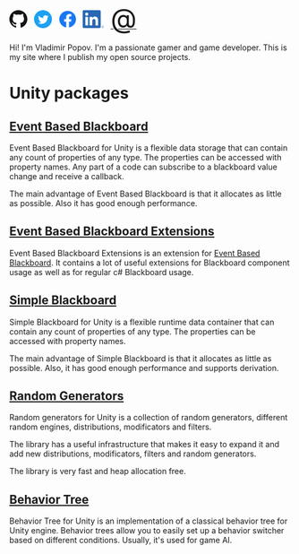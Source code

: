 [<img src="GitHubLogo.png" alt="https://github.com/ZorPastaman" height="32">](https://github.com/ZorPastaman) &nbsp;
[<img src="TwitterLogo.png" alt="https://twitter.com/LawarZor1994" height="32">](https://twitter.com/LawarZor1994) &nbsp;
[<img src="FacebookLogo.png" alt="https://www.facebook.com/vladimir.popov.5059" height="32">](https://www.facebook.com/vladimir.popov.5059) &nbsp;
[<img src="InLogo.png" alt="https://www.linkedin.com/in/vladimir-popov-27a213130" height="32">](https://www.linkedin.com/in/vladimir-popov-27a213130) &nbsp;
[<font size="24">@</font>](mailto:zor1994@gmail.com)

Hi! I'm Vladimir Popov. I'm a passionate gamer and game developer.
This is my site where I publish my open source projects.

# Unity packages

## [Event Based Blackboard](https://github.com/ZorPastaman/Event-Based-Blackboard)

Event Based Blackboard for Unity is a flexible data storage that can contain any count of properties of any type. The properties can be accessed with property names. Any part of a code can subscribe to a blackboard value change and receive a callback.

The main advantage of Event Based Blackboard is that it allocates as little as possible. Also it has good enough performance.

## [Event Based Blackboard Extensions](https://github.com/ZorPastaman/Event-Based-Blackboard-Extensions)

Event Based Blackboard Extensions is an extension for
[Event Based Blackboard](https://github.com/ZorPastaman/Event-Based-Blackboard).
It contains a lot of useful extensions for Blackboard component usage as well as for regular c# Blackboard usage.

## [Simple Blackboard](https://github.com/ZorPastaman/Simple-Blackboard)

Simple Blackboard for Unity is a flexible runtime data container that can contain any count of properties of any type. The properties can be accessed with property names.

The main advantage of Simple Blackboard is that it allocates as little as possible. Also, it has good enough performance and supports derivation.

## [Random Generators](https://github.com/ZorPastaman/Random-Generators)

Random generators for Unity is a collection of random generators, 
different random engines, distributions, modificators and filters.

The library has a useful infrastructure that makes it easy to expand it and add new
distributions, modificators, filters and random generators.

The library is very fast and heap allocation free.

## [Behavior Tree](https://github.com/ZorPastaman/Behavior-Tree)

Behavior Tree for Unity is an implementation of a classical behavior tree for Unity engine. 
Behavior trees allow you to easily set up a behavior switcher based on different conditions. 
Usually, it's used for game AI.
